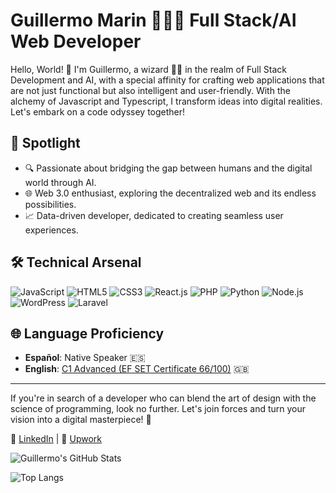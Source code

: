 # Guillermo Marin 🚀👨‍💻 Full Stack/AI Web Developer

Hello, World! 👋 I'm Guillermo, a wizard 🧙‍♂️ in the realm of Full Stack Development and AI, with a special affinity for crafting web applications that are not just functional but also intelligent and user-friendly. With the alchemy of Javascript and Typescript, I transform ideas into digital realities. Let's embark on a code odyssey together!

## 🌟 Spotlight

- 🔍 Passionate about bridging the gap between humans and the digital world through AI.
- 🌐 Web 3.0 enthusiast, exploring the decentralized web and its endless possibilities.
- 📈 Data-driven developer, dedicated to creating seamless user experiences.

## 🛠 Technical Arsenal

![JavaScript](https://img.shields.io/badge/-JavaScript-F7DF1E?style=for-the-badge&logo=javascript&logoColor=black)
![HTML5](https://img.shields.io/badge/-HTML5-E34F26?style=for-the-badge&logo=html5&logoColor=white)
![CSS3](https://img.shields.io/badge/-CSS3-1572B6?style=for-the-badge&logo=css3)
![React.js](https://img.shields.io/badge/-React.js-61DAFB?style=for-the-badge&logo=react&logoColor=black)
![PHP](https://img.shields.io/badge/-PHP-777BB4?style=for-the-badge&logo=php&logoColor=white)
![Python](https://img.shields.io/badge/-Python-3776AB?style=for-the-badge&logo=python&logoColor=white)
![Node.js](https://img.shields.io/badge/-Node.js-339933?style=for-the-badge&logo=node.js&logoColor=white)
![WordPress](https://img.shields.io/badge/-WordPress-21759B?style=for-the-badge&logo=wordpress&logoColor=white)
![Laravel](https://img.shields.io/badge/-Laravel-FF2D20?style=for-the-badge&logo=laravel&logoColor=white)

## 🌐 Language Proficiency

- **Español**: Native Speaker 🇪🇸
- **English**: [C1 Advanced (EF SET Certificate 66/100)](https://www.efset.org/cert/WWsHim) 🇬🇧

---

If you're in search of a developer who can blend the art of design with the science of programming, look no further. Let's join forces and turn your vision into a digital masterpiece! 🌟

🔗 [LinkedIn](https://www.linkedin.com/in/guillermo-marin-dev/) | 🔗 [Upwork](https://www.upwork.com/freelancers/~01608584c4871fe695)

![Guillermo's GitHub Stats](https://github-readme-stats.vercel.app/api?username=guillermoscript&show_icons=true&theme=radical)

![Top Langs](https://github-readme-stats.vercel.app/api/top-langs/?username=guillermoscript&title_color=fff&icon_color=79ff97&text_color=9f9f9f&bg_color=151515&layout=compact&langs_count=10)
